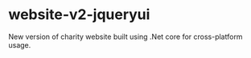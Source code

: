 # website-v2-jqueryui
New version of charity website built using .Net core for cross-platform usage.
